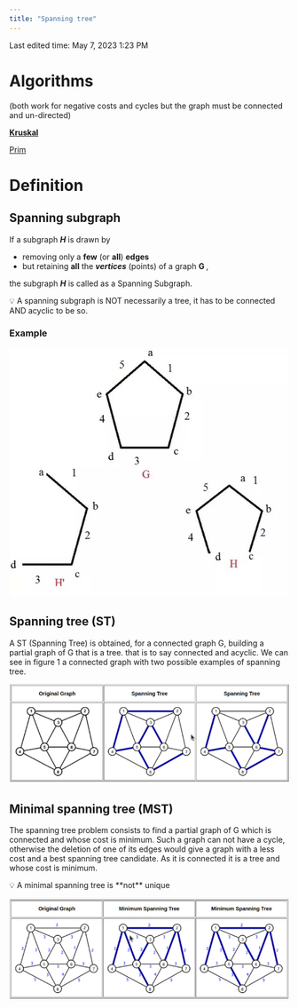 ```yaml
---
title: "Spanning tree"
---
```

Last edited time: May 7, 2023 1:23 PM

# Algorithms

(both work for negative costs and cycles but the graph must be connected and un-directed)

[**Kruskal**](Spanning%20tree/Kruskal.md)

[Prim](Spanning%20tree/Prim.md)

# Definition

## Spanning subgraph

If a subgraph ***H*** is drawn by

- removing only a **few** (or **all**) **edges**
- but retaining **all** the ***vertices*** (points) of a graph **G** *,*

the subgraph ***H*** is called as a Spanning Subgraph.

<aside>
💡 A spanning subgraph is NOT necessarily a tree, it has to be connected AND acyclic to be so.

</aside>

### Example

![Untitled](Spanning%20tree/Untitled.png)

## Spanning tree (ST)

A ST (Spanning Tree) is obtained, for a connected graph G, building a partial graph of G that is a tree. that is to say connected and acyclic. We can see in figure 1 a connected graph with two possible examples of spanning tree.

> 
> 

![Untitled](Spanning%20tree/Untitled%201.png)

## Minimal spanning tree (MST)

The spanning tree problem consists to find a partial graph of G which is connected and whose cost is minimum. Such a graph can not have a cycle, otherwise the deletion of one of its edges would give a graph with a less cost and a best spanning tree candidate. As it is connected it is a tree and whose cost is minimum.

<aside>
💡 A minimal spanning tree is **not** unique

</aside>

![Untitled](Spanning%20tree/Untitled%202.png)
